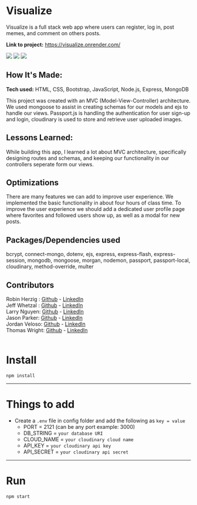 # Visualize

Visualize is a full stack web app where users can register, log in, post memes, and comment on others posts.

**Link to project:**
https://visualize.onrender.com/

<img src='https://i.imgur.com/EhCfzuk.png'>
<img src='https://i.imgur.com/nxNwjFch.jpg'>
<img src='https://i.imgur.com/jT4llkW.png'>

## How It's Made:

**Tech used:** HTML, CSS, Bootstrap, JavaScript, Node.js, Express, MongoDB

This project was created with an MVC (Model-View-Controller) architecture. We used mongoose to assist in creating schemas for our models and ejs to handle our views. Passport.js is handling the authentication for user sign-up and login, cloudinary is used to store and retrieve user uploaded images.

## Lessons Learned:

While building this app, I learned a lot about MVC architecture, specifically designing routes and schemas, and keeping our functionality in our controllers seperate form our views.

## Optimizations

There are many features we can add to improve user experience. We implemented the basic functionality in about four hours of class time. To improve the user experience we should add a dedicated user profile page where favorites and followed users show up, as well as a modal for new posts.

## Packages/Dependencies used

bcrypt, connect-mongo, dotenv, ejs, express, express-flash, express-session, mongodb, mongoose, morgan, nodemon, passport, passport-local, cloudinary, method-override, multer

## Contributors

Robin Herzig : <a href="https://github.com/RobinHerzig">Github</a> - <a href="https://www.linkedin.com/in/robinherzig/">LinkedIn</a><br>
Jeff Whetzal : <a href="https://github.com/NothingRemains">Github</a> - <a href="https://www.linkedin.com/in/jwhetzal/">LinkedIn</a><br>
Larry Nguyen: <a href="https://github.com/vu5381">Github</a> - <a href="https://www.linkedin.com/in/larrydnguyen/">LinkedIn</a><br>
Jason Parker: <a href="https://github.com/jparrker/">Github</a> - <a href="https://www.linkedin.com/in/jsonparker/">LinkedIn</a><br>
Jordan Veloso: <a href="https://github.com/jrveloso">Github</a> - <a href="https://www.linkedin.com/in/jordan-veloso/">LinkedIn</a><br>
Thomas Wright: <a href="https://github.com/thomasxwright">Github</a> - <a href="https://www.linkedin.com/in/thomasxwright/">LinkedIn</a><br><br>

# Install

`npm install`

---

# Things to add

- Create a `.env` file in config folder and add the following as `key = value`
  - PORT = 2121 (can be any port example: 3000)
  - DB_STRING = `your database URI`
  - CLOUD_NAME = `your cloudinary cloud name`
  - API_KEY = `your cloudinary api key`
  - API_SECRET = `your cloudinary api secret`

---

# Run

`npm start`
